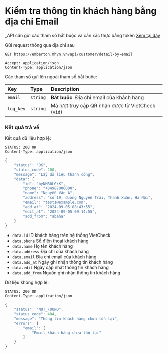 # Kiểm tra thông tin khách hàng bằng địa chỉ Email

_API cần gửi các tham số bắt buộc và cần xác thực bằng token [Xem tại đây](README.md)

Gửi request thông qua địa chỉ sau
 ```http
GET https://emberton.mhvn.vn/api/customer/detail-by-email

Accept: application/json
Content-Type: application/json
```

Các tham số gửi lên ngoài tham số bắt buộc:

| Key | Type | Description |
| :--- | :--- | :--- |
| `email` | `string` | **Bắt buộc**. Địa chỉ email của khách hàng |
| `log_key` | `string` | Mã lượt truy cập QR nhận được từ VietCheck (`vid`) |

### Kết quả trả về
Kết quả dữ liệu hợp lệ:
 ```http
STATUS: 200 OK
Content-Type: application/json
```
```javascript
{
    "status": "OK",
    "status_code": 200,
    "message": "Lấy dữ liệu thành công",
    "data": {
        "id": "byNMB0LGkK",
        "phone": "+84987000000",
        "name": "Nguyễn Văn A",
        "address": "số 19, đường Nguyễn Trãi, Thanh Xuân, Hà Nội",
        "email": "test1@example.com",
        "add_at": "2024-09-05 08:43:55",
        "edit_at": "2024-09-05 09:14:55",
        "add_from": "abaha"
    }
}
```

- `data.id` ID khách hàng trên hệ thống VietCheck
- `data.phone` Số điện thoại khách hàng
- `data.name` Họ tên khách hàng
- `data.address` Địa chỉ của khách hàng
- `data.email` Địa chỉ email của khách hàng
- `data.add_at` Ngày ghi nhận thông tin khách hàng
- `data.edit` Ngày cập nhật thông tin khách hàng
- `data.add_from` Nguồn ghi nhận thông tin khách hàng

Dữ liệu không hợp lệ:
 ```http
STATUS: 200 OK
Content-Type: application/json
```
```javascript
{
    "status": "NOT_FOUND",
    "status_code": 404,
    "message": "Thông tin khách hàng chưa tồn tại",
    "errors": {
        "email": [
            "Email khách hàng chưa tồn tại"
        ]
    }
}
```
